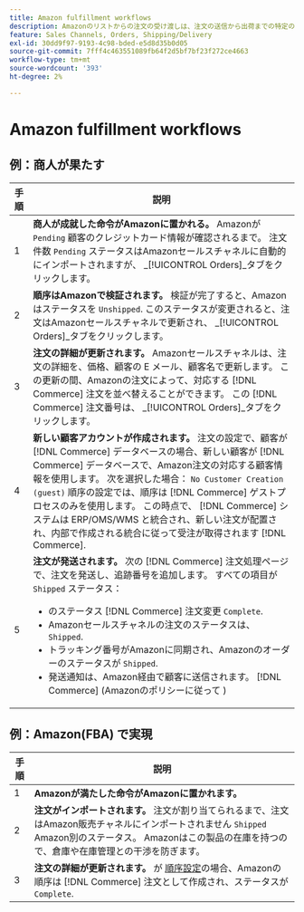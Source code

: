 ```yaml
---
title: Amazon fulfillment workflows
description: Amazonのリストからの注文の受け渡しは、注文の送信から出荷までの特定の順序に従います。
feature: Sales Channels, Orders, Shipping/Delivery
exl-id: 30dd9f97-9193-4c98-bded-e5d8d35b0d05
source-git-commit: 7fff4c463551089fb64f2d5bf7bf23f272ce4663
workflow-type: tm+mt
source-wordcount: '393'
ht-degree: 2%

---
```


# Amazon fulfillment workflows

## 例：商人が果たす

| 手順 | 説明 |
|------|----------------------------------------------------------------------------------------------------------------------------------------------------------------------------------------------------------------------------------------------------------------------------------------------------------------------------------------------------------------------------------------------------------------------------------------------------------------------------------------------------------------------------------------------------------------------------------------------------------------------------------------------|
| 1 | **商人が成就した命令がAmazonに置かれる。** Amazonが `Pending` 顧客のクレジットカード情報が確認されるまで。 注文件数 `Pending` ステータスはAmazonセールスチャネルに自動的にインポートされますが、 _[!UICONTROL Orders]_タブをクリックします。 |
| 2 | **順序はAmazonで検証されます。** 検証が完了すると、Amazonはステータスを `Unshipped`. このステータスが変更されると、注文はAmazonセールスチャネルで更新され、 _[!UICONTROL Orders]_タブをクリックします。 |
| 3 | **注文の詳細が更新されます。** Amazonセールスチャネルは、注文の詳細を、価格、顧客の E メール、顧客名で更新します。 この更新の間、Amazonの注文によって、対応する [!DNL Commerce] 注文を並べ替えることができます。 この [!DNL Commerce] 注文番号は、 _[!UICONTROL Orders]_タブをクリックします。 |
| 4 | **新しい顧客アカウントが作成されます。** 注文の設定で、顧客が [!DNL Commerce] データベースの場合、新しい顧客が [!DNL Commerce] データベースで、Amazon注文の対応する顧客情報を使用します。 次を選択した場合： `No Customer Creation (guest)` 順序の設定では、順序は [!DNL Commerce] ゲストプロセスのみを使用します。 この時点で、 [!DNL Commerce] システムは ERP/OMS/WMS と統合され、新しい注文が配置され、内部で作成される統合に従って受注が取得されます [!DNL Commerce]. |
| 5 | **注文が発送されます。** 次の [!DNL Commerce] 注文処理ページで、注文を発送し、追跡番号を追加します。 すべての項目が `Shipped` ステータス：<ul><li>のステータス [!DNL Commerce] 注文変更 `Complete`.</li><li>Amazonセールスチャネルの注文のステータスは、 `Shipped`.</li><li>トラッキング番号がAmazonに同期され、Amazonのオーダーのステータスが `Shipped`.</li><li>発送通知は、Amazon経由で顧客に送信されます。 [!DNL Commerce] (Amazonのポリシーに従って ) |

## 例：Amazon(FBA) で実現

| 手順 | 説明 |
|------|----------------------------------------------------------------------------------------------------------------------------------------------------------------------------------------------------------------------------------------------------------------|
| 1 | **Amazonが満たした命令がAmazonに置かれます。** |
| 2 | **注文がインポートされます。** 注文が割り当てられるまで、注文はAmazon販売チャネルにインポートされません `Shipped` Amazon別のステータス。 Amazonはこの製品の在庫を持つので、倉庫や在庫管理との干渉を防ぎます。 |
| 3 | **注文の詳細が更新されます。** が [順序設定](./order-settings.md)の場合、Amazonの順序は [!DNL Commerce] 注文として作成され、ステータスが `Complete`. |
